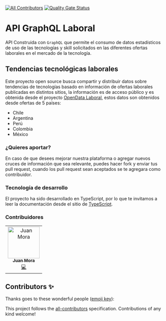 [![All Contributors](https://img.shields.io/badge/all_contributors-1-green.svg?style=flat-square)](#contributors)
[![Quality Gate Status](https://sonarcloud.io/api/project_badges/measure?project=raicerk_GraphQL-Laboral&metric=alert_status)](https://sonarcloud.io/dashboard?id=raicerk_GraphQL-Laboral)

# API GraphQL Laboral

API Construida con `GraphQL` que permite el consumo de datos estadísticos de uso de las tecnologías y skill solicitados en las diferentes ofertas laborales en el mercado de la tecnología.

## Tendencias tecnológicas laborales

Este proyecto open source busca compartir y distribuir datos sobre tendencias de tecnologías basado en información de ofertas laborales publicadas en distintos sitios, la información es de acceso público y es obtenida desde el proyecto [OpenData Laboral](https://github.com/raicerk/GraphQL-Laboral), estos datos son obtenidos desde ofertas de 5 países:

* Chile
* Argentina
* Perú
* Colombia
* México

### ¿Quieres aportar?

En caso de que desees mejorar nuestra plataforma o agregar nuevos cruces de información que sea relevante, puedes hacer fork y enviar tus pull request, cuando los pull request sean aceptados se te agregara como contribuidor.


### Tecnología de desarrollo

El proyecto ha sido desarrollado en TypeScript, por lo que te invitamos a leer la documentación desde el sitio de [TypeScript](https://www.typescriptlang.org/).


### Contribuidores


<!-- ALL-CONTRIBUTORS-LIST:START - Do not remove or modify this section -->
<!-- prettier-ignore -->
<table>
  <tr>
    <td align="center"><a href="https://cl.linkedin.com/in/juanvalentinmoraruiz"><img src="https://avatars0.githubusercontent.com/u/4575267?v=4" width="100px;" alt="Juan Mora"/><br /><sub><b>Juan Mora</b></sub></a><br /><a href="https://github.com/raicerk/Chart-Tech-Trends/commits?author=raicerk" title="Code">💻</a></td>
    </td>
  </tr>
</table>

<!-- ALL-CONTRIBUTORS-LIST:END -->
## Contributors ✨

Thanks goes to these wonderful people ([emoji key](https://allcontributors.org/docs/en/emoji-key)):

<!-- ALL-CONTRIBUTORS-LIST:START - Do not remove or modify this section -->
<!-- prettier-ignore -->
<!-- ALL-CONTRIBUTORS-LIST:END -->

This project follows the [all-contributors](https://github.com/all-contributors/all-contributors) specification. Contributions of any kind welcome!
